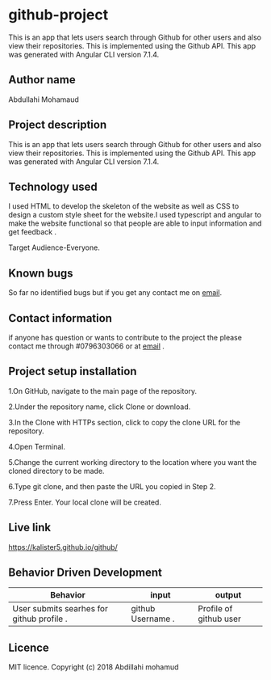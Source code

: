 # github-project

This is an app that lets users search through Github for other users and also view their repositories. This is implemented using the Github API. This app was generated with Angular CLI version 7.1.4.

## Author name

Abdullahi Mohamaud

## Project description

This is an app that lets users search through Github for other users and also view their repositories. This is implemented using the Github API. This app was generated with Angular CLI version 7.1.4.

## Technology used

I used HTML to develop the skeleton of the website as well as CSS to design a custom style sheet for the website.I used typescript and angular to make the website functional so that people are able to input information and get feedback .

Target Audience-Everyone.

## Known bugs

So far no identified bugs but if you get any contact me on [email](zainkalister@gmail.com).

## Contact information

if anyone has question or wants to contribute to the project the please contact me through #0796303066 or at [email](zainkalister@gmail.com) .

## Project setup installation

1.On GitHub, navigate to the main page of the repository.

2.Under the repository name, click Clone or download.

3.In the Clone with HTTPs section, click  to copy the clone URL for the repository.

4.Open Terminal.

5.Change the current working directory to the location where you want the cloned directory to be made.

6.Type git clone, and then paste the URL you copied in Step 2.

7.Press Enter. Your local clone will be created.

## Live link

https://kalister5.github.io/github/

## Behavior Driven Development

|Behavior|input|output|
|--------|-----|------|
|User submits searhes for github profile .|github Username . |Profile of github user |

## Licence

MIT licence. Copyright (c) 2018 Abdillahi mohamud
